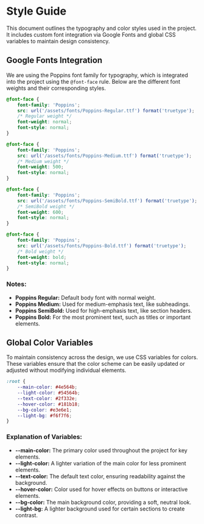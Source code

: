 # Style Guide

This document outlines the typography and color styles used in the project. It includes custom font integration via Google Fonts and global CSS variables to maintain design consistency.

## Google Fonts Integration

We are using the Poppins font family for typography, which is integrated into the project using the `@font-face` rule. Below are the different font weights and their corresponding styles.

```css
@font-face {
    font-family: 'Poppins';
    src: url('/assets/fonts/Poppins-Regular.ttf') format('truetype');
    /* Regular weight */
    font-weight: normal;
    font-style: normal;
}

@font-face {
    font-family: 'Poppins';
    src: url('/assets/fonts/Poppins-Medium.ttf') format('truetype');
    /* Medium weight */
    font-weight: 500;
    font-style: normal;
}

@font-face {
    font-family: 'Poppins';
    src: url('/assets/fonts/Poppins-SemiBold.ttf') format('truetype');
    /* SemiBold weight */
    font-weight: 600;
    font-style: normal;
}

@font-face {
    font-family: 'Poppins';
    src: url('/assets/fonts/Poppins-Bold.ttf') format('truetype');
    /* Bold weight */
    font-weight: bold;
    font-style: normal;
}
```

### Notes:

* **Poppins Regular:** Default body font with normal weight.
* **Poppins Medium:** Used for medium-emphasis text, like subheadings.
* **Poppins SemiBold:** Used for high-emphasis text, like section headers.
* **Poppins Bold:** For the most prominent text, such as titles or important elements.

## Global Color Variables

To maintain consistency across the design, we use CSS variables for colors. These variables ensure that the color scheme can be easily updated or adjusted without modifying individual elements.

```css
:root {
    --main-color: #4e564b;
    --light-color: #54564b;
    --text-color: #2f332e;
    --hover-color: #181b18;
    --bg-color: #e3e6e1;
    --light-bg: #f6f7f6;
}
```

### Explanation of Variables:

* **--main-color:** The primary color used throughout the project for key elements.
* **--light-color:** A lighter variation of the main color for less prominent elements.
* **--text-color:** The default text color, ensuring readability against the background.
* **--hover-color:** Color used for hover effects on buttons or interactive elements.
* **--bg-color:** The main background color, providing a soft, neutral look.
* **--light-bg:** A lighter background used for certain sections to create contrast.
